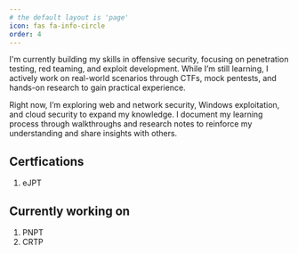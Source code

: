 ```yaml
---
# the default layout is 'page'
icon: fas fa-info-circle
order: 4
---
```


<!-- > Add Markdown syntax content to file `_tabs/about.md`{: .filepath } and it will show up on this page.
{: .prompt-tip } -->

I'm currently building my skills in offensive security, focusing on penetration testing, red teaming, and exploit development. While I’m still learning, I actively work on real-world scenarios through CTFs, mock pentests, and hands-on research to gain practical experience.

Right now, I’m exploring web and network security, Windows exploitation, and cloud security to expand my knowledge. I document my learning process through walkthroughs and research notes to reinforce my understanding and share insights with others.

## Certfications 
1. eJPT 

## Currently working on
1. PNPT 
2. CRTP 

